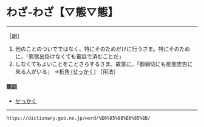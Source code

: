 # わざ‐わざ【▽態▽態】
------------------

［副］

1.  他のことのついでではなく、特にそのためだけに行うさま。特にそのために。「態態出掛けなくても電話で済むことだ」
2.  しなくてもよいことをことさらするさま。故意に。「御親切にも態態忠告に來る人がいる」
	→[折角 (せっかく)](https://dictionary.goo.ne.jp/word/%E6%8A%98%E8%A7%92/#jn-124253) ［用法］
        

#### 類語

-   [せっかく](https://dictionary.goo.ne.jp/word/%E6%8A%98%E8%A7%92/#jn-124253)

---
`https://dictionary.goo.ne.jp/word/%E6%85%8B%E6%85%8B/`